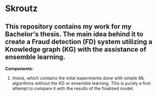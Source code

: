 # Skroutz
## This repository contains my work for my Bachelor's thesis. The main idea behind it to create a Fraud detection (FD) system utilizing a Knowledge graph (KG) with the assistance of ensemble learning. ##

**Components:**

1) thesis, which contains the inital experiments done with simple ML algorithms without the KG or ensemble learning. This is purely a first attempt to compare it with the results of the finalized model.
